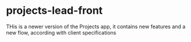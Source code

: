 # projects-lead-front
THis is a newer version of the Projects app, it contains new features and a new flow, according with client specifications
